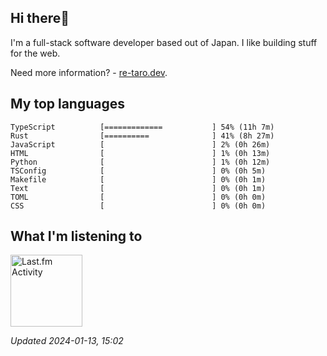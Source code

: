 <!-- deno-fmt-ignore-file -->
## Hi there👋

I'm a full-stack software developer based out of Japan. I like building stuff for the web.

Need more information? - [re-taro.dev](https://re-taro.dev).



## My top languages

```
TypeScript          [=============           ] 54% (11h 7m)
Rust                [==========              ] 41% (8h 27m)
JavaScript          [                        ] 2% (0h 26m)
HTML                [                        ] 1% (0h 13m)
Python              [                        ] 1% (0h 12m)
TSConfig            [                        ] 0% (0h 5m)
Makefile            [                        ] 0% (0h 1m)
Text                [                        ] 0% (0h 1m)
TOML                [                        ] 0% (0h 0m)
CSS                 [                        ] 0% (0h 0m)
```


## What I'm listening to


<a href="https://github.com/kiosion/toru">
  <picture>
    <source media="(prefers-color-scheme: dark)" srcset="https://toru.kio.dev/api/v1/re-taro?blur&border_width=0&border_radius=26&theme=nord">
    <source media="(prefers-color-scheme: light)" srcset="https://toru.kio.dev/api/v1/re-taro?blur&border_width=0&border_radius=26&theme=light">
    <img alt="Last.fm Activity" src="https://toru.kio.dev/api/v1/re-taro?blur&border_width=0&border_radius=26" height="115" />
  </picture>
</a>

<br />

_Updated 2024-01-13, 15:02_
